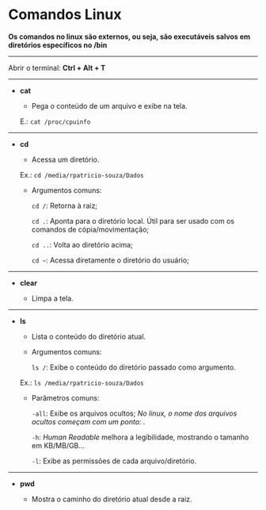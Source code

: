 # Comandos Linux

__Os comandos no linux são externos, ou seja, são executáveis salvos em diretórios específicos no /bin__

---

Abrir o terminal: **Ctrl + Alt + T**

---

* __cat__

   * Pega o conteúdo de um arquivo e exibe na tela.

   E.: `cat /proc/cpuinfo`

---

* __cd__

   * Acessa um diretório.

   Ex.: `cd /media/rpatricio-souza/Dados`

   * Argumentos comuns:

      `cd /`: Retorna à raiz;

      `cd .`: Aponta para o diretório local. Útil para ser usado com os comandos de cópia/movimentação;
      
      `cd ..`: Volta ao diretório acima;

      `cd ~`: Acessa diretamente o diretório do usuário;
---

* __clear__

   * Limpa a tela.

---

* __ls__

   * Lista o conteúdo do diretório atual.
   
   * Argumentos comuns:

      `ls /`: Exibe o conteúdo do diretório passado como argumento.

    Ex.: `ls /media/rpatricio-souza/Dados`

   * Parâmetros comuns:

      `-all`: Exibe os arquivos ocultos;
         _No linux, o nome dos arquivos ocultos começam com um ponto: ._

      `-h`: _Human Readable_ melhora a legibilidade, mostrando o tamanho em KB/MB/GB...

      `-l`: Exibe as permissões de cada arquivo/diretório.


---

* __pwd__

   * Mostra o caminho do diretório atual desde a raiz.
